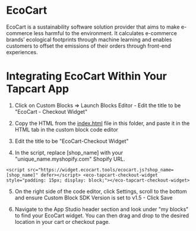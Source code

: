 # EcoCart 
EcoCart is a sustainability software solution provider that aims to make e-commerce less harmful to the environment. It calculates e-commerce brands’ ecological footprints through machine learning and enables customers to offset the emissions of their orders through front-end experiences.

# Integrating EcoCart Within Your Tapcart App

1. Click on Custom Blocks => Launch Blocks Editor - Edit the title to be "EcoCart - Checkout Widget" 

2. Copy the HTML from the [index.html](#) file in this folder, and paste it in the HTML tab in the custom block code editor

3. Edit the title to be "EcoCart-Checkout Widget"

4. In the script, replace [shop_name] with your "unique_name.myshopify.com" Shopify URL. 

`<script src="https://widget.ecocart.tools/ecocart.js?shop_name=[shop_name]" defer></script> <eco-tapcart-checkout-widget style="padding: 15px; display: block;"></eco-tapcart-checkout-widget> `

5. On the right side of the code editor, click Settings, scroll to the bottom and ensure Custom Block SDK Version is set to v1.5 - Click Save 

6. Navigate to the App Studio header section and look under "my blocks" to find your EcoCart widget. You can then drag and drop to the desired location in your cart or checkout page. 